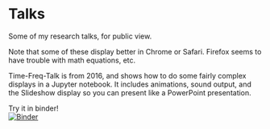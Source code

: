 # Talks
Some of my research talks, for public view.

Note that some of these display better in Chrome or Safari. Firefox seems to have trouble with math equations, etc. 

Time-Freq-Talk is from 2016, and shows how to do some fairly complex displays in a Jupyter notebook. 
It includes animations, sound output, and the Slideshow display so you can present like a PowerPoint presentation.

Try it in binder!  
[![Binder](http://mybinder.org/badge.svg)](http://mybinder.org:/repo/mlamoureux/talks)
